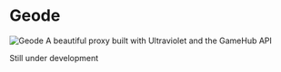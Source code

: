 # Geode
![Geode](https://socialify.git.ci/Russell2259/Geode/image?description=1&descriptionEditable=A%20beautiful%20proxy%20built%20with%20Ultraviolet%20and%20the%20GameHub%20API&font=Jost&forks=1&issues=1&logo=https%3A%2F%2Fgithub.com%2FRussell2259%2FGeode%2Fraw%2Fmain%2Fstatic%2Fassets%2Fimg%2Fcrystal.png&name=1&owner=1&pattern=Floating%20Cogs&pulls=1&stargazers=1&theme=Dark)
A beautiful proxy built with Ultraviolet and the GameHub API

Still under development
